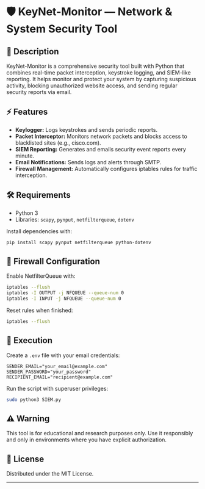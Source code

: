 # 🛡️ KeyNet-Monitor — Network & System Security Tool

## 📘 Description
KeyNet-Monitor is a comprehensive security tool built with Python that combines real-time packet interception, keystroke logging, and SIEM-like reporting. It helps monitor and protect your system by capturing suspicious activity, blocking unauthorized website access, and sending regular security reports via email.

## ⚡ Features
- **Keylogger:** Logs keystrokes and sends periodic reports.
- **Packet Interceptor:** Monitors network packets and blocks access to blacklisted sites (e.g., cisco.com).
- **SIEM Reporting:** Generates and emails security event reports every minute.
- **Email Notifications:** Sends logs and alerts through SMTP.
- **Firewall Management:** Automatically configures iptables rules for traffic interception.

## 🛠️ Requirements
- Python 3
- Libraries: `scapy`, `pynput`, `netfilterqueue`, `dotenv`

Install dependencies with:
```bash
pip install scapy pynput netfilterqueue python-dotenv
```

## 🔧 Firewall Configuration
Enable NetfilterQueue with:
```bash
iptables --flush
iptables -I OUTPUT -j NFQUEUE --queue-num 0
iptables -I INPUT -j NFQUEUE --queue-num 0
```

Reset rules when finished:
```bash
iptables --flush
```

## 🚀 Execution
Create a `.env` file with your email credentials:
```
SENDER_EMAIL="your_email@example.com"
SENDER_PASSWORD="your_password"
RECIPIENT_EMAIL="recipient@example.com"
```

Run the script with superuser privileges:
```bash
sudo python3 SIEM.py
```

## ⚠️ Warning
This tool is for educational and research purposes only. Use it responsibly and only in environments where you have explicit authorization.

## 📄 License
Distributed under the MIT License.

---

